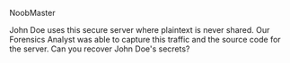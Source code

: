NoobMaster

John Doe uses this secure server where plaintext is never shared. Our Forensics Analyst was able to capture this traffic and the source code for the server. Can you recover John Doe's secrets?
